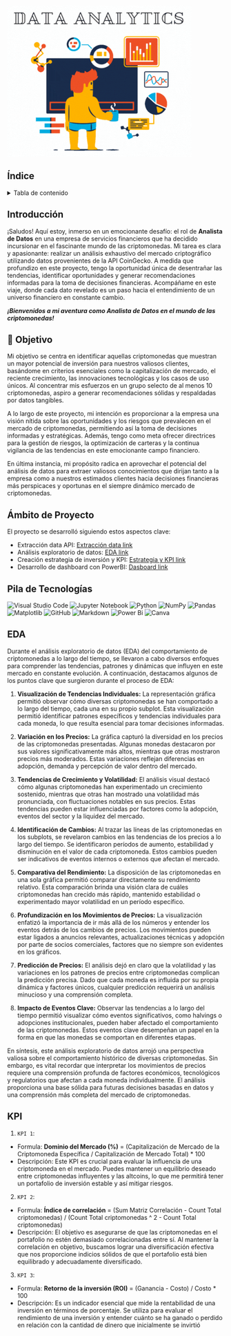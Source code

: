 ![wink](https://github.com/Sebas-Bello/PI02_DA/blob/083e94c272494ae4104dedd6356e0a2c688465ba/Data%20analytics.gif)

## Índice 
<!-- TABLA DE CONTENIDO -->
<details>
  <summary>Tabla de contenido</summary>
  <ol>  
    <li><a href="#Introducción">Introducción</a></li>
    <li><a href="#Objetivo">Objetivo</a></li>
    <li><a href="#ámbito-de-proyecto">Ámbito de Proyecto</a></li>
    <li><a href="#pila-de-tecnologías">Pila de Tecnologías</a></li>
    <li><a href="#EDA">EDA</a></li>
    <li><a href="#KPI">KPI</a></li>
  </ol>
</details>

 ## Introducción

¡Saludos! Aquí estoy, inmerso en un emocionante desafío: el rol de **Analista de Datos** en una empresa de servicios financieros que ha decidido incursionar en el fascinante mundo de las criptomonedas. Mi tarea es clara y apasionante: realizar un análisis exhaustivo del mercado criptográfico utilizando datos provenientes de la API CoinGecko. A medida que profundizo en este proyecto, tengo la oportunidad única de desentrañar las tendencias, identificar oportunidades y generar recomendaciones informadas para la toma de decisiones financieras. Acompáñame en este viaje, donde cada dato revelado es un paso hacia el entendimiento de un universo financiero en constante cambio. 

***¡Bienvenidos a mi aventura como Analista de Datos en el mundo de las criptomonedas!***

## 🚀 Objetivo

Mi objetivo se centra en identificar aquellas criptomonedas que muestran un mayor potencial de inversión para nuestros valiosos clientes, basándome en criterios esenciales como la capitalización de mercado, el reciente crecimiento, las innovaciones tecnológicas y los casos de uso únicos. Al concentrar mis esfuerzos en un grupo selecto de al menos 10 criptomonedas, aspiro a generar recomendaciones sólidas y respaldadas por datos tangibles.

A lo largo de este proyecto, mi intención es proporcionar a la empresa una visión nítida sobre las oportunidades y los riesgos que prevalecen en el mercado de criptomonedas, permitiendo así la toma de decisiones informadas y estratégicas. Además, tengo como meta ofrecer directrices para la gestión de riesgos, la optimización de carteras y la continua vigilancia de las tendencias en este emocionante campo financiero.

En última instancia, mi propósito radica en aprovechar el potencial del análisis de datos para extraer valiosos conocimientos que dirijan tanto a la empresa como a nuestros estimados clientes hacia decisiones financieras más perspicaces y oportunas en el siempre dinámico mercado de criptomonedas.

## Ámbito de Proyecto

El proyecto se desarrolló siguiendo estos aspectos clave:
- Extracción data API: [Extracción data link](https://github.com/Sebas-Bello/PI02_DA/blob/f552d3e5f470c7721e65838bae6e4a6ead6eed9b/Extraccion%20data.ipynb)
- Análisis exploratorio de datos: [EDA link](https://github.com/Sebas-Bello/PI02_DA/blob/160135d8bf1a524e1d69cb14922df327b1f6b28e/EDA.ipynb)
- Creación estrategia de inversión y KPI: [Estrategia y KPI link](https://github.com/Sebas-Bello/PI02_DA/blob/f552d3e5f470c7721e65838bae6e4a6ead6eed9b/Estrategia%20de%20inversi%C3%B3n%20y%20KPI's.ipynb)
- Desarrollo de dashboard con PowerBI: [Dasboard link](https://github.com/Sebas-Bello/PI02_DA/blob/f552d3e5f470c7721e65838bae6e4a6ead6eed9b/Reporte%20Financiero.pbix)

## Pila de Tecnologías 

![Visual Studio Code](https://img.shields.io/badge/Visual%20Studio%20Code-0078d7.svg?style=for-the-badge&logo=visual-studio-code&logoColor=white)
![Jupyter Notebook](https://img.shields.io/badge/jupyter-%23FA0F00.svg?style=for-the-badge&logo=jupyter&logoColor=white)
![Python](https://img.shields.io/badge/python-3670A0?style=for-the-badge&logo=python&logoColor=ffdd54)
![NumPy](https://img.shields.io/badge/numpy-%23013243.svg?style=for-the-badge&logo=numpy&logoColor=white)
![Pandas](https://img.shields.io/badge/pandas-%23150458.svg?style=for-the-badge&logo=pandas&logoColor=white)
![Matplotlib](https://img.shields.io/badge/Matplotlib-%23ffffff.svg?style=for-the-badge&logo=Matplotlib&logoColor=black)
![GitHub](https://img.shields.io/badge/github-%23121011.svg?style=for-the-badge&logo=github&logoColor=white)
![Markdown](https://img.shields.io/badge/markdown-%23000000.svg?style=for-the-badge&logo=markdown&logoColor=white)
![Power Bi](https://img.shields.io/badge/power_bi-F2C811?style=for-the-badge&logo=powerbi&logoColor=black)
![Canva](https://img.shields.io/badge/Canva-%2300C4CC.svg?style=for-the-badge&logo=Canva&logoColor=white)

## EDA

Durante el análisis exploratorio de datos (EDA) del comportamiento de criptomonedas a lo largo del tiempo, se llevaron a cabo diversos enfoques para comprender las tendencias, patrones y dinámicas que influyen en este mercado en constante evolución. A continuación, destacamos algunos de los puntos clave que surgieron durante el proceso de EDA:

1. **Visualización de Tendencias Individuales:**
La representación gráfica permitió observar cómo diversas criptomonedas se han comportado a lo largo del tiempo, cada una en su propio subplot. Esta visualización permitió identificar patrones específicos y tendencias individuales para cada moneda, lo que resulta esencial para tomar decisiones informadas.

2. **Variación en los Precios:**
La gráfica capturó la diversidad en los precios de las criptomonedas presentadas. Algunas monedas destacaron por sus valores significativamente más altos, mientras que otras mostraron precios más moderados. Estas variaciones reflejan diferencias en adopción, demanda y percepción de valor dentro del mercado.

3. **Tendencias de Crecimiento y Volatilidad:**
El análisis visual destacó cómo algunas criptomonedas han experimentado un crecimiento sostenido, mientras que otras han mostrado una volatilidad más pronunciada, con fluctuaciones notables en sus precios. Estas tendencias pueden estar influenciadas por factores como la adopción, eventos del sector y la liquidez del mercado.

4. **Identificación de Cambios:**
Al trazar las líneas de las criptomonedas en los subplots, se revelaron cambios en las tendencias de los precios a lo largo del tiempo. Se identificaron períodos de aumento, estabilidad y disminución en el valor de cada criptomoneda. Estos cambios pueden ser indicativos de eventos internos o externos que afectan el mercado.

5. **Comparativa del Rendimiento:**
La disposición de las criptomonedas en una sola gráfica permitió comparar directamente su rendimiento relativo. Esta comparación brinda una visión clara de cuáles criptomonedas han crecido más rápido, mantenido estabilidad o experimentado mayor volatilidad en un período específico.

6. **Profundización en los Movimientos de Precios:**
La visualización enfatizó la importancia de ir más allá de los números y entender los eventos detrás de los cambios de precios. Los movimientos pueden estar ligados a anuncios relevantes, actualizaciones técnicas y adopción por parte de socios comerciales, factores que no siempre son evidentes en los gráficos.

7. **Predicción de Precios:**
El análisis dejó en claro que la volatilidad y las variaciones en los patrones de precios entre criptomonedas complican la predicción precisa. Dado que cada moneda es influida por su propia dinámica y factores únicos, cualquier predicción requerirá un análisis minucioso y una comprensión completa.

8. **Impacto de Eventos Clave:**
Observar las tendencias a lo largo del tiempo permitió visualizar cómo eventos significativos, como halvings o adopciones institucionales, pueden haber afectado el comportamiento de las criptomonedas. Estos eventos clave desempeñan un papel en la forma en que las monedas se comportan en diferentes etapas.

En síntesis, este análisis exploratorio de datos arrojó una perspectiva valiosa sobre el comportamiento histórico de diversas criptomonedas. Sin embargo, es vital recordar que interpretar los movimientos de precios requiere una comprensión profunda de factores económicos, tecnológicos y regulatorios que afectan a cada moneda individualmente. El análisis proporciona una base sólida para futuras decisiones basadas en datos y una comprensión más completa del mercado de criptomonedas.

## KPI

1. `KPI 1`: 
  - Formula: **Dominio del Mercado (%)** = (Capitalización de Mercado de la Criptomoneda Específica / Capitalización de Mercado Total) * 100
  - Descripción: Este KPI es crucial para evaluar la influencia de una criptomoneda en el mercado. Puedes mantener un equilibrio deseado entre criptomonedas influyentes y las altcoins, lo que me permitirá      tener un portafolio de inversión estable y así mitigar riesgos.
    
2. `KPI 2`: 
  - Formula: **Índice de correlación** = (Sum Matriz Correlación - Count Total criptomonedas) / (Count Total criptomonedas ^ 2 - Count Total criptomonedas)
  - Descripción: El objetivo es asegurarse de que las criptomonedas en el portafolio no estén demasiado correlacionadas entre sí. Al mantener la correlación en objetivo, buscamos lograr una diversificación efectiva que      nos proporcione indicios sólidos de que el portafolio está bien equilibrado y adecuadamente diversificado.
    
3. `KPI 3`: 
  - Formula: **Retorno de la inversión (ROI)** = (Ganancia - Costo) / Costo * 100
  - Descripción: Es un indicador esencial que mide la rentabilidad de una inversión en términos de porcentaje. Se utiliza para evaluar el rendimiento de una inversión y entender cuánto se ha ganado o perdido en relación     con la cantidad de dinero que inicialmente se invirtió
  






